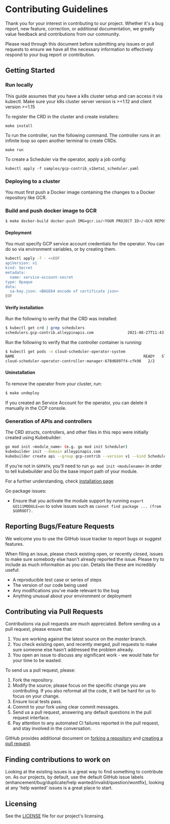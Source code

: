 # Contributing Guidelines

Thank you for your interest in contributing to our project. Whether it's a bug report, new feature, correction, or additional
documentation, we greatly value feedback and contributions from our community.

Please read through this document before submitting any issues or pull requests to ensure we have all the necessary
information to effectively respond to your bug report or contribution.

## Getting Started
### Run locally
This guide assumes that you have a k8s cluster setup and can access it via kubectl.
Make sure your k8s cluster server version is >=1.12 and client version >=1.15

To register the CRD in the cluster and create installers:
```
make install
```

To run the controller, run the following command. The controller runs in an infinite loop so open another terminal to create CRDs.
```
make run 
```

To create a Scheduler via the operator, apply a job config:
```
kubectl apply -f samples/gcp-contrib_v1beta1_scheduler.yaml
```

### Deploying to a cluster

You must first push a Docker image containing the changes to a Docker repository like GCR.

### Build and push docker image to GCR

```bash
$ make docker-build docker-push IMG=gcr.io/<YOUR PROJECT ID>/<GCR REPOSITORY>
```

#### Deployment

You must specify GCP service account credentials for the operator. You can do so via environment variables, or by creating them.

```bash
kubectl apply -f - <<EOF
apiVersion: v1
kind: Secret
metadata:
  name: service-account-secret
type: Opaque
data:
  sa-key.json: <BASE64 encode of certificate json>
EOF
```

#### Verify installation

Run the following to verify that the CRD was installed:
```bash
$ kubectl get crd | grep schedulers
schedulers.gcp-contrib.alleypinapis.com               2021-08-27T11:43:11Z
```

Run the following to verify that the controller container is running:
```bash
$ kubectl get pods -n cloud-scheduler-operator-system
NAME                                                         READY   STATUS    RESTARTS   AGE
cloud-scheduler-operator-controller-manager-678d6897f4-cfk98   2/2     Running   0          50s
```

#### Uninstallation
To remove the operator from your cluster, run:

```bash
$ make undeploy
```

If you created an Service Account for the operator, you can delete it manually in the CCP console.

### Generation of APIs and controllers
The CRD structs, controllers, and other files in this repo were initially created using Kubebuilder:

```bash
go mod init <module_name> (e.g. go mod init Scheduler)
kubebuilder init --domain alleypinapis.com
kubebuilder create api --group gcp-contrib --version v1 --kind Scheduler
```

If you’re not in `GOPATH`, you’ll need to run `go mod init <modulename>` in order to tell kubebuilder and Go the base import path of your module.

For a further understanding, check [installation page](https://book.kubebuilder.io/quick-start.html#installation)

Go package issues:
- Ensure that you activate the module support by running `export GO111MODULE=on` to solve issues such as `cannot find package ... (from $GOROOT).`

## Reporting Bugs/Feature Requests

We welcome you to use the GitHub issue tracker to report bugs or suggest features.

When filing an issue, please check existing open, or recently closed, issues to make sure somebody else hasn't already
reported the issue. Please try to include as much information as you can. Details like these are incredibly useful:

* A reproducible test case or series of steps
* The version of our code being used
* Any modifications you've made relevant to the bug
* Anything unusual about your environment or deployment


## Contributing via Pull Requests
Contributions via pull requests are much appreciated. Before sending us a pull request, please ensure that:

1. You are working against the latest source on the *master* branch.
2. You check existing open, and recently merged, pull requests to make sure someone else hasn't addressed the problem already.
3. You open an issue to discuss any significant work - we would hate for your time to be wasted.

To send us a pull request, please:

1. Fork the repository.
2. Modify the source; please focus on the specific change you are contributing. If you also reformat all the code, it will be hard for us to focus on your change.
3. Ensure local tests pass.
4. Commit to your fork using clear commit messages.
5. Send us a pull request, answering any default questions in the pull request interface.
6. Pay attention to any automated CI failures reported in the pull request, and stay involved in the conversation.

GitHub provides additional document on [forking a repository](https://help.github.com/articles/fork-a-repo/) and
[creating a pull request](https://help.github.com/articles/creating-a-pull-request/).


## Finding contributions to work on
Looking at the existing issues is a great way to find something to contribute on. As our projects, by default, use the default GitHub issue labels (enhancement/bug/duplicate/help wanted/invalid/question/wontfix), looking at any 'help wanted' issues is a great place to start.



## Licensing
See the [LICENSE](LICENSE) file for our project's licensing.

